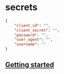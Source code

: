 # secrets

```json
{
    "client_id": "",
    "client_secret": "",
    "password": "",
    "user_agent": "",
    "username": ""
}
```

## [Getting started](https://praw.readthedocs.io/en/latest/tutorials/reply_bot.html#step-1-getting-started)
